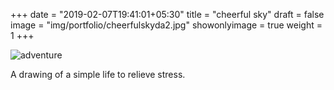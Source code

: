+++
date = "2019-02-07T19:41:01+05:30"
title = "cheerful sky"
draft = false
image = "img/portfolio/cheerfulskyda2.jpg"
showonlyimage = true
weight = 1
+++

![adventure](/img/portfolio/cheerfulskyda2.jpg)

A drawing of a simple life to relieve stress.
